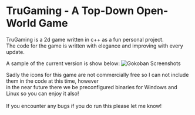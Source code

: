 # TruGaming - A Top-Down Open-World Game

TruGaming is a 2d game written in c++ as a fun personal project. <br>
The code for the game is written with elegance and improving with every update.

A sample of the current version is show below:
![Gokoban Screenshots](Preview/version0.15.gif)

Sadly the icons for this game are not commercially free so I can not include them in the code at this time, however <br> in the near future there we be preconfigured binaries for Windows and Linux so you can enjoy it also!
<br><br>
If you encounter any bugs if you do run this please let me know!

